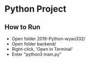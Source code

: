 # Python Project

## How to Run
* Open folder 2019-Python-wyao332/
* Open folder backend/
* Right-click, 'Open in Terminal'
* Enter "python3 main.py"
